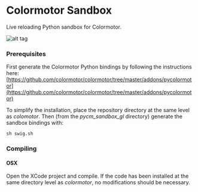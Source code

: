 # Colormotor Sandbox
Live reloading Python sandbox for Colormotor. 

![alt tag](https://raw.githubusercontent.com/colormotor/pycm_sandbox_gl/master/shot.jpg)

### Prerequisites
First generate the Colormotor Python bindings by following the instructions here:
[https://github.com/colormotor/colormotor/tree/master/addons/pycolormotor](https://github.com/colormotor/colormotor/tree/master/addons/pycolormotor)

To simplify the installation, place the repository directory at the same level as *colomotor*. Then (from the *pycm_sandbox_gl* directory) generate the sandbox bindings with:

```
sh swig.sh
```

### Compiling
#### OSX
Open the XCode project and compile. If the code has been installed at the same directory level as *colormotor*, no modifications should be necessary.

